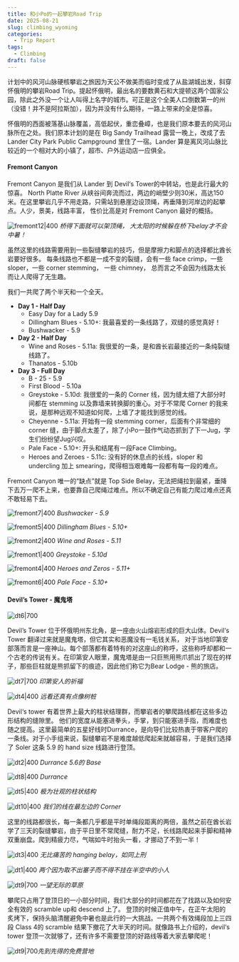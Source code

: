```yaml
---
title: 和小Po的一起攀岩Road Trip
date: 2025-08-21
slug: climbing_wyoming
categories:
  - Trip Report
tags:
  - Climbing
draft: false
---
```

计划中的风河山脉硬核攀岩之旅因为天公不做美而临时变成了从盐湖城出发，斜穿怀俄明的攀岩Road Trip。提起怀俄明，最出名的要数黄石和大提顿这两个国家公园，除此之外没一个让人叫得上名字的城市。可正是这个全美人口倒数第一的州（没错！并不是阿拉斯加），因为并没有什么期待，一路上带来的全是惊喜。

怀俄明的西面被落基山脉覆盖，高低起伏，重峦叠嶂，也是我们原本要去的风河山脉所在之处。我们原本计划的是在 Big Sandy Trailhead 露营一晚上，改成了去 Lander City Park Public Campground 里住了一宿。Lander 算是离风河山脉比较近的一个相对大的小镇了，超市、户外运动店一应俱全。



#### Fremont Canyon
Fremont Canyon 是我们从 Lander 到 Devil‘s Tower的中转站，也是此行最大的惊喜。
North Platte River 从峡谷间奔流而过，两边的峭壁少则30米，高达150米。在这里攀岩几乎不用走路，只需站到悬崖边设顶绳，再垂降到河岸边的起攀点。人少，景美，线路丰富， 性价比高是对 Fremont Canyon 最好的概括。

![fremont12|400](https://pub-38dca85e4a294f82874cb61692073e4b.r2.dev/fremont12.JPG)
*桥得下面就可以架顶绳， 大太阳的时候躲在桥下belay才不会中暑！*

虽然这里的线路需要用到一些裂缝攀岩的技巧，但是摩擦力和脚点的选择都比酋长岩要好很多。
每条线路也不都是一成不变的裂缝，会有一些 face crimp，一些 sloper，一些 corner stemming， 一些 chimney， 总而言之不会因为线路太长而让人爬得了无生趣。

我们一共爬了两个半天和一个全天。
- **Day 1 - Half Day**
	- Easy Day for a Lady 5.9 
	- Dillingham Blues - 5.10+: 我最喜爱的一条线路了，双缝的感觉真好！
	- Bushwacker - 5.9
- **Day 2 - Half Day**
	- Wine and Roses - 5.11a: 我很爱的一条，是和酋长岩最接近的一条纯裂缝线路了。
	- Thanatos - 5.10b
- **Day 3 - Full Day**
	- B - 25 - 5.9
	- First Blood - 5.10a
	- Greystoke - 5.10d: 我很爱的一条的 Corner 线，因为缝太细了大部分时间都在 stemming 以及靠墙来转换脚的重心。对于不常爬 Corner 的我来说，是那种远观不知道如何爬，上墙了才能找到感觉的线。
	- Cheyenne - 5.11a: 开始有一段 stemming corner，后面有个非常细的 corner 缝，由于脚点太差了，除了小Po一鼓作气动态抓到了下一Jug，学生们纷纷望Jug兴叹。
	- Pale Face - 5.10+: 开头和结尾有一段Face Climbing。
	- Heroes and Zeroes - 5.11c: 没有好的休息点的长线，sloper 和 undercling 加上 smearing，爬得相当艰难每一段都有每一段的难点。

Fremont Canyon 唯一的“缺点”就是 Top Side Belay，无法把绳拉到最紧，垂降下去万一爬不上来，也要靠自己爬绳过难点。所以不确定自己有能力爬过难点还真不敢轻易下去。

![fremont7|400](https://pub-38dca85e4a294f82874cb61692073e4b.r2.dev/fremont7.JPG)
*Bushwacker - 5.9*

![fremont5|400](https://pub-38dca85e4a294f82874cb61692073e4b.r2.dev/fremont5.JPG)
*Dillingham Blues - 5.10+*

![fremont2|400](https://pub-38dca85e4a294f82874cb61692073e4b.r2.dev/fremont2.JPG)
*Wine and Roses - 5.11*

![fremont1|400](https://pub-38dca85e4a294f82874cb61692073e4b.r2.dev/fremont1.JPG)
*Greystoke - 5.10d*

![fremont4|400](https://pub-38dca85e4a294f82874cb61692073e4b.r2.dev/fremont4.JPG)
*Heroes and Zeros - 5.11+*

![fremont6|400](https://pub-38dca85e4a294f82874cb61692073e4b.r2.dev/fremont6.JPG)
*Pale Face - 5.10+*

#### Devil’s Tower - 魔鬼塔

![dt6|700](https://pub-38dca85e4a294f82874cb61692073e4b.r2.dev/dt6.JPG)

Devil’s Tower 位于怀俄明州东北角，是一座由火山熔岩形成的巨大山体。Devil‘s Tower 翻译过来就是魔鬼塔，但它其实和恶魔没有一毛钱关系， 对于当地印第安部落而言是一座神山。每个部落都有着特有的对这座山的称呼，这些称呼却都和一个古老的传说有关。在印第安人眼里，魔鬼塔是由一只巨熊用熊爪抓出了现在的样子，那些巨柱就是熊抓留下的痕迹，因此他们称它为Bear Lodge - 熊的旅店。

![dt7|700](https://pub-38dca85e4a294f82874cb61692073e4b.r2.dev/dt7.JPG)
*印第安人的祈福*

![dt4|400](https://pub-38dca85e4a294f82874cb61692073e4b.r2.dev/dt4.JPG)
*远看还真有点像树桩*

Devil‘s tower 有着世界上最大的柱状结理群，而攀岩者的攀爬路线都在这些多边形结构的缝隙里。
他们的宽度从能塞进拳头，手掌，到只能塞进手指，而难度也随之提高。这里最简单的五星好线时Durrance，是向导们比较热衷于带客户爬的一条线。对于小手组来说，裂缝攀岩不是难度越低爬起来就越容易，于是我们选择了 Soler 这条 5.9 的 hand size 线路进行登顶。

![dt2|400](https://pub-38dca85e4a294f82874cb61692073e4b.r2.dev/dt2.JPG)
*Durrance 5.6的 Base*

![dt8|400](https://pub-38dca85e4a294f82874cb61692073e4b.r2.dev/dt8.JPG)
*Durrance*

![dt5|400](https://pub-38dca85e4a294f82874cb61692073e4b.r2.dev/dt5.JPG)
*极为壮观的柱状结构*

![dt10|400](https://pub-38dca85e4a294f82874cb61692073e4b.r2.dev/dt10.JPG)
*我们的线在最左边的 Corner*

这里的线路都很长，每一条都几乎都是平时单绳段距离的两倍，虽然之前在酋长岩学了三天的裂缝攀岩，由于平日里不常爬缝，耐力不足，长线路爬起来手脚和精神双重崩盘。爬到精疲力尽，气喘如牛时抬头一看，才挪动了不到一半！

![dt3|400](https://pub-38dca85e4a294f82874cb61692073e4b.r2.dev/dt3.JPG)
*无比痛苦的 hanging belay，如同上刑*

![dt1|400](https://pub-38dca85e4a294f82874cb61692073e4b.r2.dev/dt1.JPG)
*两个因为取不出塞子而不得不挂在半空中的小人*

![dt9|700](https://pub-38dca85e4a294f82874cb61692073e4b.r2.dev/dt9.JPG)
*一望无际的草原*

攀爬只占用了登顶日的一小部分时间，我们大部分的时间都花在了找路以及如何安全有效的 scramble up和 descend 上了。 登顶的时候正值中午，在正午太阳的炙烤下，保持头脑清醒避免中暑也是此行的一大挑战。一共两个有效绳段加上三四段 Class 4的 scramble 结果下撤花了大半天的时间。就像路书上介绍的，devil‘s tower 登顶一次就够了，还有许多不需要登顶的好路线等着大家去攀爬呢！

![dt9|700](https://pub-38dca85e4a294f82874cb61692073e4b.r2.dev/dt11.JPG)*先到先得的免费营地*

